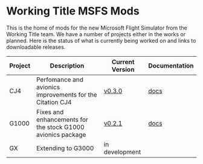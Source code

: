 # Working Title MSFS Mods

This is the home of mods for the new Microsoft Flight Simulator from the Working Title team.  We have a number of projects either in the works or planned.  Here is the status of what is currently being worked on and links to downloadable releases.

Project | Description | Current Version | Documentation
--------|-------------|-----------------|--------------
CJ4 | Perfomance and avionics improvements for the Citation CJ4 | [v0.3.0](https://github.com/Working-Title-MSFS-Mods/fspackages/releases/tag/cj4-v0.3.0) | [docs](https://github.com/Working-Title-MSFS-Mods/fspackages/tree/main/docs/workingtitle-cj4)
G1000 | Fixes and enhancements for the stock G1000 avionics package | [v0.2.1](https://github.com/Working-Title-MSFS-Mods/fspackages/releases/tag/g1000-v0.2.1) | [docs](https://github.com/Working-Title-MSFS-Mods/fspackages/tree/main/docs/workingtitle-g1000)
GX | Extending to G3000 | in development| |
